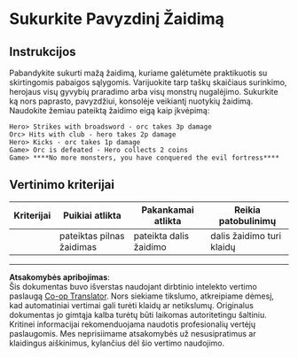 <!--
CO_OP_TRANSLATOR_METADATA:
{
  "original_hash": "24201cf428c7edba1ccec2a78a0dd8f8",
  "translation_date": "2025-08-28T11:37:57+00:00",
  "source_file": "6-space-game/6-end-condition/assignment.md",
  "language_code": "lt"
}
-->
# Sukurkite Pavyzdinį Žaidimą

## Instrukcijos

Pabandykite sukurti mažą žaidimą, kuriame galėtumėte praktikuotis su skirtingomis pabaigos sąlygomis. Varijuokite tarp taškų skaičiaus surinkimo, herojaus visų gyvybių praradimo arba visų monstrų nugalėjimo. Sukurkite ką nors paprasto, pavyzdžiui, konsolėje veikiantį nuotykių žaidimą. Naudokite žemiau pateiktą žaidimo eigą kaip įkvėpimą:

```
Hero> Strikes with broadsword - orc takes 3p damage
Orc> Hits with club - hero takes 2p damage
Hero> Kicks - orc takes 1p damage
Game> Orc is defeated - Hero collects 2 coins
Game> ****No more monsters, you have conquered the evil fortress****
```

## Vertinimo kriterijai

| Kriterijai | Puikiai atlikta       | Pakankamai atlikta          | Reikia patobulinimų         |
| ---------- | --------------------- | --------------------------- | --------------------------- |
|            | pateiktas pilnas žaidimas | pateikta dalis žaidimo      | dalis žaidimo turi klaidų   |

---

**Atsakomybės apribojimas**:  
Šis dokumentas buvo išverstas naudojant dirbtinio intelekto vertimo paslaugą [Co-op Translator](https://github.com/Azure/co-op-translator). Nors siekiame tikslumo, atkreipiame dėmesį, kad automatiniai vertimai gali turėti klaidų ar netikslumų. Originalus dokumentas jo gimtąja kalba turėtų būti laikomas autoritetingu šaltiniu. Kritinei informacijai rekomenduojama naudotis profesionalių vertėjų paslaugomis. Mes neprisiimame atsakomybės už nesusipratimus ar klaidingus aiškinimus, kylančius dėl šio vertimo naudojimo.
